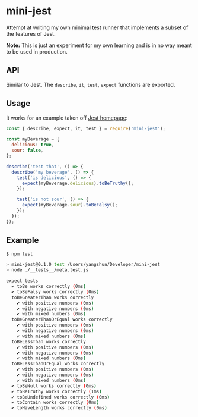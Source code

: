 # mini-jest

Attempt at writing my own minimal test runner that implements a subset of the features of Jest.

**Note:** This is just an experiment for my own learning and is in no way meant to be used in production.

## API

Similar to Jest. The `describe`, `it`, `test`, `expect` functions are exported.

## Usage

It works for an example taken off [Jest homepage](http://facebook.github.io/jest/docs/en/api.html#describename-fn):

```js
const { describe, expect, it, test } = require('mini-jest');

const myBeverage = {
  delicious: true,
  sour: false,
};

describe('test that', () => {
  describe('my beverage', () => {
    test('is delicious', () => {
      expect(myBeverage.delicious).toBeTruthy();
    });

    test('is not sour', () => {
      expect(myBeverage.sour).toBeFalsy();
    });
  });
});
```

## Example

```sh
$ npm test

> mini-jest@0.1.0 test /Users/yangshun/Developer/mini-jest
> node ./__tests__/meta.test.js

expect tests
  ✔ toBe works correctly (0ms)
  ✔ toBeFalsy works correctly (0ms)
  toBeGreaterThan works correctly
    ✔ with positive numbers (0ms)
    ✔ with negative numbers (0ms)
    ✔ with mixed numbers (0ms)
  toBeGreaterThanOrEqual works correctly
    ✔ with positive numbers (0ms)
    ✔ with negative numbers (0ms)
    ✔ with mixed numbers (0ms)
  toBeLessThan works correctly
    ✔ with positive numbers (0ms)
    ✔ with negative numbers (0ms)
    ✔ with mixed numbers (0ms)
  toBeLessThanOrEqual works correctly
    ✔ with positive numbers (0ms)
    ✔ with negative numbers (0ms)
    ✔ with mixed numbers (0ms)
  ✔ toBeNull works correctly (0ms)
  ✔ toBeTruthy works correctly (1ms)
  ✔ toBeUndefined works correctly (0ms)
  ✔ toContain works correctly (0ms)
  ✔ toHaveLength works correctly (0ms)
```
